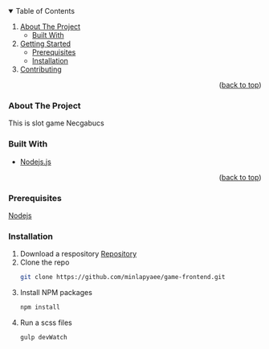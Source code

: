 <details open>
  <summary>Table of Contents</summary>
  <ol>
    <li>
      <a href="#about-the-project">About The Project</a>
      <ul>
        <li><a href="#built-with">Built With</a></li>
      </ul>
    </li>
    <li>
      <a href="#getting-started">Getting Started</a>
      <ul>
        <li><a href="#prerequisites">Prerequisites</a></li>
        <li><a href="#installation">Installation</a></li>
      </ul>
    </li>
    <li><a href="#contributing">Contributing</a></li>
  </ol>
</details>

<p align="right">(<a href="#readme-top">back to top</a>)</p>

### About The Project
This is slot game Necgabucs

### Built With

* <a href="https://nodejs.org/en/">Nodejs.js</a> 

<p align="right">(<a href="#readme-top">back to top</a>)</p>


### Prerequisites

 <a href="https://nodejs.org/en/">Nodejs</a>  <br>

 ### Installation


1. Download a respository <a href="https://github.com/minlapyaee/game-frontend.git">Repository</a>
2. Clone the repo
   ```sh
   git clone https://github.com/minlapyaee/game-frontend.git
   ```
3. Install NPM packages
   ```sh
   npm install
   ```
4. Run a scss files
   ```sh
   gulp devWatch
   ```  
